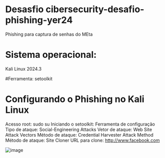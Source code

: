 # Desasfio cibersecurity-desafio-phishing-yer24
Phishing para captura de senhas do MEta


# Sistema operacional:
Kali Linux 2024.3

#Ferramenta:
 setoolkit

# Configurando o Phishing no Kali Linux

Acesso root: sudo su
Iniciando o setoolkit: Ferramenta de configuração
Tipo de ataque: Social-Engineering Attacks
Vetor de ataque: Web Site Attack Vectors
Método de ataque: Credential Harvester Attack Method
Método de ataque: Site Cloner
URL para clone: http://www.facebook.com


![image](https://github.com/user-attachments/assets/538fd0fa-e112-4cb3-ba30-a5d28d1677d5)
